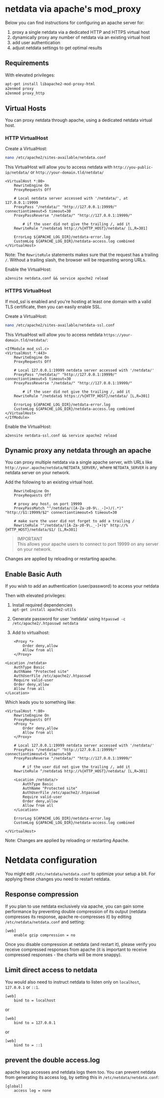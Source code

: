 # netdata via apache's mod_proxy

Below you can find instructions for configuring an apache server for:

1. proxy a single netdata via a dedicated HTTP and HTTPS virtual host
2. dynamically proxy any number of netdata via an existing virtual host
3. add user authentication
4. adjust netdata settings to get optimal results


## Requirements

With elevated privileges:

```sh
apt-get install libapache2-mod-proxy-html
a2enmod proxy
a2enmod proxy_http
```

## Virtual Hosts

You can proxy netdata through apache, using a dedicated netdata virtual host.

### HTTP VirtualHost

Create a VirtualHost:

```sh
nano /etc/apache2/sites-available/netdata.conf
```

This VirtualHost  will allow you to access netdata with `http://you-public-ip/netdata/` or `http://your-domain.tld/netdata/`

```
<VirtualHost *:80>
	RewriteEngine On
	ProxyRequests Off

	# Local netdata server accessed with '/netdata/', at 127.0.0.1:19999
	ProxyPass "/netdata/" "http://127.0.0.1:19999/" connectiontimeout=5 timeout=30
	ProxyPassReverse "/netdata/" "http://127.0.0.1:19999/"

        # if the user did not give the trailing /, add it
	RewriteRule ^/netdata$ http://%{HTTP_HOST}/netdata/ [L,R=301]

	ErrorLog ${APACHE_LOG_DIR}/netdata-error.log
	CustomLog ${APACHE_LOG_DIR}/netdata-access.log combined
</VirtualHost>
```

Note: The `RewriteRule` statements makes sure that the request has a trailing `/`. Without a trailing slash, the browser will be requesting wrong URLs.

Enable the VirtualHost: 
```
a2ensite netdata.conf && service apache2 reload
```

### HTTPS VirtualHost

If mod_ssl is enabled and you're hosting at least one domain with a valid TLS certificate, then you can easily enable SSL.

Create a VirtualHost:

```sh
nano /etc/apache2/sites-available/netdata-ssl.conf
```

This VirtualHost will allow you to access netdata `https://your-domain.tld/netdata/`:  

```
<IfModule mod_ssl.c>
<VirtualHost *:443>
	RewriteEngine On
	ProxyRequests Off

	# Local 127.0.0.1:19999 netdata server accessed with '/netdata/'
	ProxyPass "/netdata/" "http://127.0.0.1:19999/" connectiontimeout=5 timeout=30
	ProxyPassReverse "/netdata/" "http://127.0.0.1:19999/"

        # if the user did not give the trailing /, add it
	RewriteRule ^/netdata$ https://%{HTTP_HOST}/netdata/ [L,R=301]

	ErrorLog ${APACHE_LOG_DIR}/netdata-error.log
	CustomLog ${APACHE_LOG_DIR}/netdata-access.log combined
</VirtualHost>
</IfModule>
```

Enable the VirtualHost: 
```
a2ensite netdata-ssl.conf && service apache2 reload
```

## Dynamic proxy any netdata through an apache

You can proxy multiple netdata via a single apache server, with URLs like `http://your.apache/netdata/NETDATA_SERVER/`, where `NETDATA_SERVER` is any netdata server on your network.

Add the following to an existing virtual host.

```
    RewriteEngine On
    ProxyRequests Off

    # proxy any host, on port 19999
    ProxyPassMatch "^/netdata/([A-Za-z0-9\._-]+)/(.*)" "http://$1:19999/$2" connectiontimeout=5 timeout=30

    # make sure the user did not forget to add a trailing /
    RewriteRule "^/netdata/([A-Za-z0-9\._-]+)$" http://%{HTTP_HOST}/netdata/$1/ [L,R=301]
```

> IMPORTANT<br/>
> This allows your apache users to connect to port 19999 on any server on your network.

Changes are applied by reloading or restarting apache.

## Enable Basic Auth

If you wish to add an authentication (user/password) to access your netdata

Then with elevated privileges:  

1) Install required dependencies  
`apt-get install apache2-utils`

2) Generate password for user 'netdata' using `htpasswd -c /etc/apache2/.htpasswd netdata`

3) Add to virtualhost:

```
	<Proxy *>
		Order deny,allow
		Allow from all
	</Proxy>

<Location /netdata>
	AuthType Basic
	AuthName "Protected site"
	AuthUserFile /etc/apache2/.htpasswd
	Require valid-user
	Order deny,allow
	Allow from all
</Location>
```

Which leads you to something like: 

```
<VirtualHost *:80>
	RewriteEngine On
	ProxyRequests Off
	<Proxy *>
		Order deny,allow
		Allow from all
	</Proxy>

	# Local 127.0.0.1:19999 netdata server accessed with '/netdata/'
	ProxyPass "/netdata/" "http://127.0.0.1:19999/" connectiontimeout=5 timeout=30
	ProxyPassReverse "/netdata/" "http://127.0.0.1:19999/"

        # if the user did not give the trailing /, add it
	RewriteRule ^/netdata$ http://%{HTTP_HOST}/netdata/ [L,R=301]

	<Location /netdata/>
		AuthType Basic
		AuthName "Protected site"
		AuthUserFile /etc/apache2/.htpasswd
		Require valid-user
		Order deny,allow
		Allow from all
	</Location>

	ErrorLog ${APACHE_LOG_DIR}/netdata-error.log
	CustomLog ${APACHE_LOG_DIR}/netdata-access.log combined

</VirtualHost>
```

Note: Changes are applied by reloading or restarting Apache.

# Netdata configuration

You might edit `/etc/netdata/netdata.conf` to optimize your setup a bit. For applying these changes you need to restart netdata.

## Response compression

If you plan to use netdata exclusively via apache, you can gain some performance by preventing double compression of its output (netdata compresses its response, apache re-compresses it) by editing `/etc/netdata/netdata.conf` and setting:

```
[web]
    enable gzip compression = no
```

Once you disable compression at netdata (and restart it), please verify you receive compressed responses from apache (it is important to receive compressed responses - the charts will be more snappy).

## Limit direct access to netdata

You would also need to instruct netdata to listen only on `localhost`, `127.0.0.1` or `::1`.

```
[web]
    bind to = localhost
```
or  
```
[web]
    bind to = 127.0.0.1
```
or  
```
[web]
    bind to = ::1
```

## prevent the double access.log

apache logs accesses and netdata logs them too. You can prevent netdata from generating its access log, by setting this in `/etc/netdata/netdata.conf`:

```
[global]
    access log = none
```
